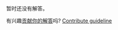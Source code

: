 
暂时还没有解答。

有兴趣[贡献你的解答](https://github.com/BFEdev/BFE.dev-solutions/blob/main/question/what-is-factory-pattern_zh.md)吗? [Contribute guideline](https://github.com/BFEdev/BFE.dev-solutions#how-to-contribute)
